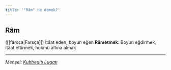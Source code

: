```yaml
---
title: '"Râm" ne demek?'
---
```


## Râm
([[farsca|Farsça]]) İtâat eden, boyun eğen
**Râmetmek**: Boyun eğdirmek, itâat ettirmek, hükmü altına almak

---
*Menşei: [Kubbealtı Lugatı](https://www.lugatim.com/s/ram)*